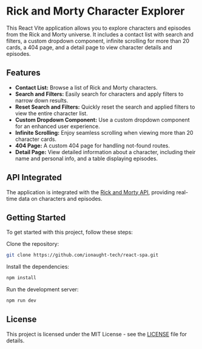 # Rick and Morty Character Explorer

This React Vite application allows you to explore characters and episodes from the Rick and Morty universe. It includes a contact list with search and filters, a custom dropdown component, infinite scrolling for more than 20 cards, a 404 page, and a detail page to view character details and episodes.

## Features

- **Contact List:** Browse a list of Rick and Morty characters.
- **Search and Filters:** Easily search for characters and apply filters to narrow down results.
- **Reset Search and Filters:** Quickly reset the search and applied filters to view the entire character list.
- **Custom Dropdown Component:** Use a custom dropdown component for an enhanced user experience.
- **Infinite Scrolling:** Enjoy seamless scrolling when viewing more than 20 character cards.
- **404 Page:** A custom 404 page for handling not-found routes.
- **Detail Page:** View detailed information about a character, including their name and personal info, and a table displaying episodes.

## API Integrated

The application is integrated with the [Rick and Morty API](https://rickandmortyapi.com/), providing real-time data on characters and episodes.

## Getting Started

To get started with this project, follow these steps:

Clone the repository:

```bash
git clone https://github.com/ionaught-tech/react-spa.git
```

Install the dependencies:

```bash
npm install
```

Run the development server:

```bash
npm run dev
```

## License

This project is licensed under the MIT License - see the [LICENSE](https://github.com/ionaught-tech/react-spa/blob/main/LICENSE) file for details.
